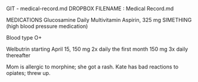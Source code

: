 GIT - medical-record.md
DROPBOX FILENAME : Medical Record.md


MEDICATIONS
Glucosamine 
Daily Multivitamin 
Aspirin, 325 mg
SIMETHING (high blood pressure medication)

Blood type O+

Welbutrin starting April 15, 
150 mg 2x daily the first month
150 mg 3x daily thereafter

Mom is allergic to morphine; she got a rash. 
Kate has bad reactions to opiates; threw up. 
